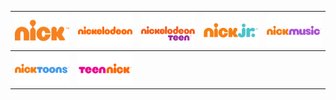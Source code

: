 | ![](https://raw.githubusercontent.com/RevGear/logo/master/International/Nickelodeon/Nick.png) | ![](https://raw.githubusercontent.com/RevGear/logo/master/International/Nickelodeon/Nickelodeon.png) | ![](https://raw.githubusercontent.com/RevGear/logo/master/International/Nickelodeon/NickelodeonTeen.png) | ![](https://raw.githubusercontent.com/RevGear/logo/master/International/Nickelodeon/NickJr.png) | ![](https://raw.githubusercontent.com/RevGear/logo/master/International/Nickelodeon/NickMusic.png) | 
|:---:|:---:|:---:|:---:|:---:| 
| ![](https://raw.githubusercontent.com/RevGear/logo/master/International/Nickelodeon/Nicktoons.png) | ![](https://raw.githubusercontent.com/RevGear/logo/master/International/Nickelodeon/TeenNick.png)  | 
